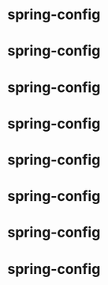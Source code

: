 # spring-config
# spring-config
# spring-config
# spring-config
# spring-config
# spring-config
# spring-config
# spring-config
